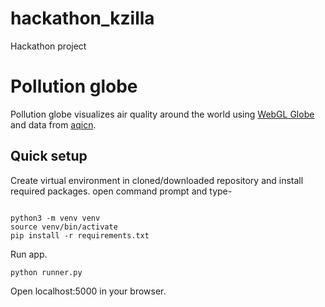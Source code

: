 # hackathon_kzilla
Hackathon project

# Pollution globe

Pollution globe visualizes air quality around the world using
[WebGL Globe](https://experiments.withgoogle.com/chrome/globe) and data from
[aqicn](http://aqicn.org/).


## Quick setup

Create virtual environment in cloned/downloaded repository and install required packages.
open command prompt and type-
```

python3 -m venv venv
source venv/bin/activate
pip install -r requirements.txt
```
Run app.
```
python runner.py
```
Open localhost:5000 in your browser.

